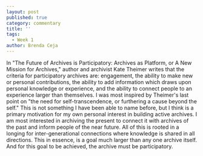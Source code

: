 ```yaml
---
layout: post
published: true
category: commentary
title: ''
tags:
  - Week 1
author: Brenda Ceja
---
```

In "The Future of Archives is Participatory: Archives as Platform, or A New Mission for Archives," author and archivist Kate Theimer writes that the criteria for participatory archives are: engagement, the ability to make new or personal contributions, the ability to add information which draws upon personal knowledge or experience, and the ability to connect people to an experience larger than themselves. I was most inspired by Theimer's last point on "the need for self-transcendence, or furthering a cause beyond the self." This is not something I have been able to name before, but I think is a primary motivation for my own personal interest in building active archives. I am most interested in archiving the present to connect it with archives of the past and inform people of the near future. All of this is rooted in a longing for inter-generational connections where knowledge is shared in all directions. This in essence, is a goal much larger than any one archive itself. And for this goal to be achieved, the archive must be participatory. 

